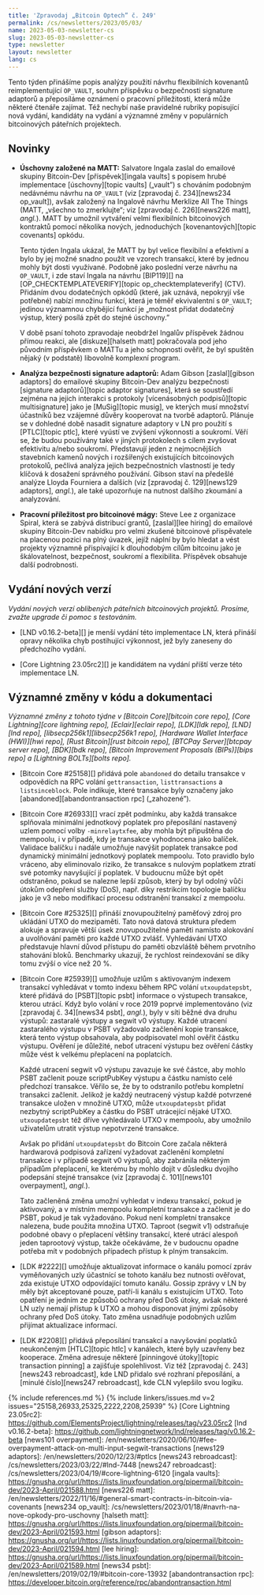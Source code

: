 ```yaml
---
title: 'Zpravodaj „Bitcoin Optech” č. 249'
permalink: /cs/newsletters/2023/05/03/
name: 2023-05-03-newsletter-cs
slug: 2023-05-03-newsletter-cs
type: newsletter
layout: newsletter
lang: cs
---
```

Tento týden přinášíme popis analýzy použití návrhu flexibilních
kovenantů reimplementující `OP_VAULT`, souhrn příspěvku o
bezpečnosti signature adaptorů a přeposíláme oznámení o pracovní
příležitosti, která může některé čtenáře zajímat. Též nechybí
naše pravidelné rubriky popisující nová vydání, kandidáty
na vydání a významné změny v populárních bitcoinových páteřních
projektech.

## Novinky

- **Úschovny založené na MATT:** Salvatore Ingala zaslal do emailové
  skupiny Bitcoin-Dev [příspěvek][ingala vaults] s popisem hrubé
  implementace [úschovny][topic vaults] („vault”) s chováním podobným
  nedávnému návrhu na `OP_VAULT` (viz [zpravodaj č. 234][news234 op_vault]),
  avšak založený na Ingalově návrhu Merklize All The Things (MATT, „všechno
  to zmerklujte“; viz [zpravodaj č. 226][news226 matt], *angl.*). MATT
  by umožnil vytváření velmi flexibilních bitcoinových kontraktů pomocí
  několika nových, jednoduchých [kovenantových][topic covenants] opkódu.

  Tento týden Ingala ukázal, že MATT by byl velice flexibilní a efektivní
  a bylo by jej možné snadno použít ve vzorech transakcí, které by jednou
  mohly být dosti využívané. Podobně jako poslední verze návrhu na
  `OP_VAULT`, i zde staví Ingala na návrhu [BIP119][] na [OP_CHECKTEMPLATEVERIFY][topic
  op_checktemplateverify] (CTV). Přidáním dvou dodatečných opkódů
  (které, jak uznává, nepokryjí vše potřebné) nabízí množinu funkcí,
  která je téměř ekvivalentní s `OP_VAULT`; jedinou významnou chybějící
  funkcí je „možnost přidat dodatečný výstup, který posílá zpět do
  stejné úschovny.”

  V době psaní tohoto zpravodaje neobdržel Ingalův příspěvek žádnou
  přímou reakci, ale [diskuze][halseth matt] pokračovala pod jeho
  původním příspěvkem o MATTu a jeho schopnosti ověřit, že
  byl spuštěn nějaký (v podstatě) libovolně komplexní program.

- **Analýza bezpečnosti signature adaptorů:** Adam Gibson
  [zaslal][gibson adaptors] do emailové skupiny Bitcoin-Dev analýzu
  bezpečnosti [signature adaptorů][topic adaptor signatures], která
  se soustředí zejména na jejich interakci s protokoly [vícenásobných
  podpisů][topic multisignature] jako je [MuSig][topic musig], ve kterých
  musí množství účastníků bez vzájemné důvěry kooperovat na tvorbě adaptorů.
  Plánuje se v dohledné době nasadit signature adaptory v LN pro
  použití s [PTLC][topic ptlc], které vyústí ve zvýšení výkonnosti a soukromí.
  Věří se, že budou používány také v jiných protokolech s cílem zvyšovat
  efektivitu a/nebo soukromí. Představují jeden z nejmocnějších stavebních
  kamenů nových i rozšířených existujících bitcoinových protokolů, pečlivá
  analýza jejich bezpečnostních vlastností je tedy klíčová k dosažení
  správného používání. Gibson staví na předešlé analýze Lloyda Fourniera
  a dalších (viz [zpravodaj č. 129][news129 adaptors], *angl.*), ale také
  upozorňuje na nutnost dalšího zkoumání a analyzování.

- **Pracovní příležitost pro bitcoinové mágy:** Steve Lee z organizace Spiral,
  která se zabývá distribucí grantů, [zaslal][lee hiring] do emailové skupiny
  Bitcoin-Dev nabídku pro velmi zkušené bitcoinové přispěvatele na
  placenou pozici na plný úvazek, jejíž náplní by bylo hledat a vést
  projekty významně přispívající k dlouhodobým cílům bitcoinu jako
  je škálovatelnost, bezpečnost, soukromí a flexibilita. Příspěvek obsahuje
  další podrobnosti.

## Vydání nových verzí

*Vydání nových verzí oblíbených páteřních bitcoinových projektů. Prosíme,
zvažte upgrade či pomoc s testováním.*

- [LND v0.16.2-beta][] je menší vydání této implementace LN, která
  přináší opravy několika chyb postihující výkonnost, jež byly zaneseny
  do předchozího vydání.

- [Core Lightning 23.05rc2][] je kandidátem na vydání příští verze
  této implementace LN.

## Významné změny v kódu a dokumentaci

*Významné změny z tohoto týdne v [Bitcoin Core][bitcoin core repo], [Core
Lightning][core lightning repo], [Eclair][eclair repo], [LDK][ldk repo],
[LND][lnd repo], [libsecp256k1][libsecp256k1 repo], [Hardware Wallet
Interface (HWI)][hwi repo], [Rust Bitcoin][rust bitcoin repo], [BTCPay
Server][btcpay server repo], [BDK][bdk repo], [Bitcoin Improvement
Proposals (BIPs)][bips repo] a [Lightning BOLTs][bolts repo].*

- [Bitcoin Core #25158][] přidává pole `abandoned` do detailu transakce
  v odpovědích na RPC volání `gettransaction`, `listtransactions` a `listsinceblock`.
  Pole indikuje, které transakce byly označeny jako [abandoned][abandontransaction rpc]
  („zahozené”).

- [Bitcoin Core #26933][] vrací zpět podmínku, aby každá transakce splňovala
  minimální jednotkový poplatek pro přeposílání nastavený uzlem pomocí
  volby `-minrelaytxfee`, aby mohla být připuštěna do mempoolu, i v případě,
  kdy je transakce vyhodnocena jako balíček. Validace balíčku i nadále
  umožňuje navýšit poplatek transakce pod dynamický minimální jednotkový
  poplatek mempoolu. Toto pravidlo bylo vráceno, aby eliminovalo riziko,
  že transakce s nulovým poplatkem ztratí své potomky navyšující jí
  poplatek. V budoucnu může být opět odstraněno, pokud se nalezne
  lepší způsob, který by byl odolný vůči útokům odepření služby (DoS),
  např. díky restrikcím topologie balíčku jako je v3 nebo modifikací
  procesu odstranění transakcí z mempoolu.

- [Bitcoin Core #25325][] přináší znovupoužitelný paměťový zdroj pro ukládání
  UTXO do mezipaměti. Tato nová datová struktura předem alokuje a spravuje
  větší úsek znovupoužitelné paměti namísto alokování a uvolňování paměti
  pro každé UTXO zvlášť. Vyhledávání UTXO představuje hlavní důvod
  přístupu do paměti obzvláště během prvotního stahování bloků. Benchmarky
  ukazují, že rychlost reindexování se díky tomu zvýší o více než 20 %.

- [Bitcoin Core #25939][] umožňuje uzlům s aktivovaným indexem transakcí
  vyhledávat v tomto indexu během RPC volání `utxoupdatepsbt`, které přidává
  do [PSBT][topic psbt] informace o výstupech transakce, kterou utrácí.
  Když bylo volání v roce 2019 poprvé implementováno (viz [zpravodaj č. 34][news34
  psbt], *angl.*), byly v síti běžné dva druhu výstupů: zastaralé výstupy
  a segwit v0 výstupy. Každé utracení zastaralého výstupu v PSBT vyžadovalo
  začlenění kopie transakce, která tento výstup obsahovala, aby podpisovatel
  mohl ověřit částku výstupu. Ověření je důležité, neboť utracení výstupu bez
  ověření částky může vést k velkému přeplacení na poplatcích.

  Každé utracení segwit v0 výstupu zavazuje ke své částce, aby mohlo PSBT
  začlenit pouze scriptPubKey výstupu a částku namísto celé předchozí
  transakce. Věřilo se, že by to odstranilo potřebu kompletní transakci
  začlenit. Jelikož je každý neutracený výstup každé potvrzené
  transakce uložen v množině UTXO, může `utxoupdatepsbt` přidat
  nezbytný scriptPubKey a částku do PSBT utrácející nějaké UTXO. `utxoupdatepsbt`
  též dříve vyhledávalo UTXO v mempoolu, aby umožnilo uživatelům utratit
  výstup nepotvrzené transakce.

  Avšak po přidání `utxoupdatepsbt` do Bitcoin Core začala některá
  hardwarová podpisová zařízení vyžadovat začlenění kompletní transakce
  i v případě segwit v0 výstupů, aby zabránila některým případům
  přeplacení, ke kterému by mohlo dojít v důsledku dvojího podepsání
  stejné transakce (viz [zpravodaj č. 101][news101 overpayment], *angl.*).

  Tato začleněná změna umožní vyhledat v indexu transakcí, pokud je aktivovaný,
  a v místním mempoolu kompletní transakce a začlenit je do PSBT, pokud je
  tak vyžadováno. Pokud není kompletní transakce nalezena, bude použita
  množina UTXO. Taproot (segwit v1) odstraňuje podobné obavy o přeplacení
  většiny transakcí, které utrácí alespoň jeden taprootový výstup, takže
  očekáváme, že v budoucnu opadne potřeba mít v podobných
  případech přístup k plným transakcím.

- [LDK #2222][] umožňuje aktualizovat informace o kanálu pomocí zpráv
  vyměňovaných uzly účastnící se tohoto kanálu bez nutnosti ověřovat,
  zda existuje UTXO odpovídající tomuto kanálu. Gossip zprávy v LN
  by měly být akceptované pouze, patří-li kanálu s existujícím UTXO.
  Toto opatření je jedním ze způsobů ochrany před DoS útoky, avšak
  některé LN uzly nemají přístup k UTXO a mohou disponovat jinými
  způsoby ochrany před DoS útoky. Tato změna usnadňuje podobných uzlům
  přijímat aktualizace informací.

- [LDK #2208][] přidává přeposílání transakcí a navyšování poplatků
  neukončeným [HTLC][topic htlc] v kanálech, které byly uzavřeny
  bez kooperace. Změna adresuje některé [pinningové útoky][topic transaction
  pinning] a zajišťuje spolehlivost. Viz též [zpravodaj č. 243][news243
  rebroadcast], kde LND přidalo své rozhraní přeposílání, a [minulé číslo][news247
  rebroadcast], kde CLN vylepšilo svou logiku.

{% include references.md %}
{% include linkers/issues.md v=2 issues="25158,26933,25325,2222,2208,25939" %}
[Core Lightning 23.05rc2]: https://github.com/ElementsProject/lightning/releases/tag/v23.05rc2
[lnd v0.16.2-beta]: https://github.com/lightningnetwork/lnd/releases/tag/v0.16.2-beta
[news101 overpayment]: /en/newsletters/2020/06/10/#fee-overpayment-attack-on-multi-input-segwit-transactions
[news129 adaptors]: /en/newsletters/2020/12/23/#ptlcs
[news243 rebroadcast]: /cs/newsletters/2023/03/22/#lnd-7448
[news247 rebroadcast]: /cs/newsletters/2023/04/19/#core-lightning-6120
[ingala vaults]: https://gnusha.org/url/https://lists.linuxfoundation.org/pipermail/bitcoin-dev/2023-April/021588.html
[news226 matt]: /en/newsletters/2022/11/16/#general-smart-contracts-in-bitcoin-via-covenants
[news234 op_vault]: /cs/newsletters/2023/01/18/#navrh-na-nove-opkody-pro-uschovny
[halseth matt]: https://gnusha.org/url/https://lists.linuxfoundation.org/pipermail/bitcoin-dev/2023-April/021593.html
[gibson adaptors]: https://gnusha.org/url/https://lists.linuxfoundation.org/pipermail/bitcoin-dev/2023-April/021594.html
[lee hiring]: https://gnusha.org/url/https://lists.linuxfoundation.org/pipermail/bitcoin-dev/2023-April/021589.html
[news34 psbt]: /en/newsletters/2019/02/19/#bitcoin-core-13932
[abandontransaction rpc]: https://developer.bitcoin.org/reference/rpc/abandontransaction.html
